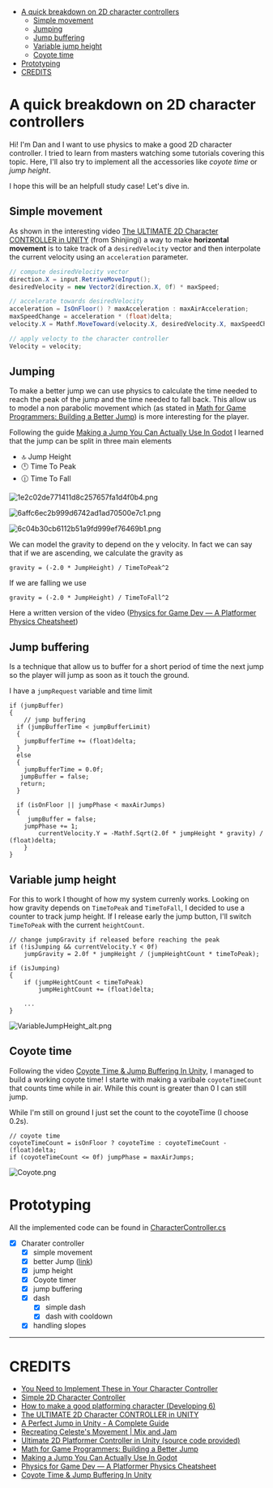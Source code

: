 - [A quick breakdown on 2D character controllers](#a-quick-breakdown-on-2d-character-controllers)
  - [Simple movement](#simple-movement)
  - [Jumping](#jumping)
  - [Jump buffering](#jump-buffering)
  - [Variable jump height](#variable-jump-height)
  - [Coyote time](#coyote-time)
- [Prototyping](#prototyping)
- [CREDITS](#credits)

# A quick breakdown on 2D character controllers 

Hi! I'm Dan and I want to use physics to make a good 2D character controller. I tried to learn from masters watching some tutorials covering this topic. Here, I'll also try to implement all the accessories like *coyote time* or *jump height*.

I hope this will be an helpfull study case! Let's dive in.

## Simple movement 

As shown in the interesting video [The ULTIMATE 2D Character CONTROLLER in UNITY](https://www.youtube.com/watch?v=lcw6nuc2uaU) (from Shinjingi) a way to make **horizontal movement** is to take track of a `desiredVelocity` vector and then interpolate the current velocity using an `acceleration` parameter.

```c#
// compute desiredVelocity vector
direction.X = input.RetriveMoveInput();
desiredVelocity = new Vector2(direction.X, 0f) * maxSpeed;

// accelerate towards desiredVelocity
acceleration = IsOnFloor() ? maxAcceleration : maxAirAcceleration;
maxSpeedChange = acceleration * (float)delta;
velocity.X = Mathf.MoveToward(velocity.X, desiredVelocity.X, maxSpeedChange);

// apply velocty to the character controller
Velocity = velocity;
```

## Jumping
To make a better jump we can use physics to calculate the time needed to reach the peak of the jump and the time needed to fall back. This allow us to model a non parabolic movement which (as stated in [Math for Game Programmers: Building a Better Jump](https://www.youtube.com/watch?v=hG9SzQxaCm8)) is more interesting for the player.

Following the guide [Making a Jump You Can Actually Use In Godot](https://www.youtube.com/watch?v=IOe1aGY6hXA) I learned that the jump can be split in three main elements

- 🔝 Jump Height
- 🕛 Time To Peak
- 🕧 Time To Fall

![1e2c02de771411d8c257657fa1d4f0b4.png](imgs/71b9b63bf58c443eb3be333b2284d12f.png)

![6affc6ec2b999d6742ad1ad70500e7c1.png](imgs/c3034c3615f6408e9b3cc6ee86595317.png)

![6c04b30cb6112b51a9fd999ef76469b1.png](imgs/7de4126bdd254fba9e53b73bce82c0e5.png)

We can model the gravity to depend on the y velocity. In fact we can say that if we are ascending, we calculate the gravity as 

`gravity = (-2.0 * JumpHeight) / TimeToPeak^2`

If we are falling we use

`gravity = (-2.0 * JumpHeight) / TimeToFall^2`

Here a written version of the video ([Physics for Game Dev — A Platformer Physics Cheatsheet](https://medium.com/@brazmogu/physics-for-game-dev-a-platformer-physics-cheatsheet-f34b09064558#:~:text=Jump%20Height%20(and%20Velocity)&text=For%20that%2C%20we'll%20take,i.e.%20v%20%3D%20v'%2B%20gt))

## Jump buffering

Is a technique that allow us to buffer for a short period of time the next jump so the player will jump as soon as it touch the ground.

I have a `jumpRequest` variable and time limit

```
if (jumpBuffer)
{
	// jump buffering
  if (jumpBufferTime < jumpBufferLimit)
  {
  	jumpBufferTime += (float)delta;
  }
  else
  {
  	jumpBufferTime = 0.0f;
   jumpBuffer = false;
   return;
  }

  if (isOnFloor || jumpPhase < maxAirJumps)
  {
  	 jumpBuffer = false;
    jumpPhase += 1;
		currentVelocity.Y = -Mathf.Sqrt(2.0f * jumpHeight * gravity) / (float)delta;   
	}
}
```

## Variable jump height
For this to work I thought of how my system currenly works. Looking on how gravity depends on `TimeToPeak` and `TimeToFall`, I decided to use a counter to track jump height. If I release early the jump button, I'll switch  `TimeToPeak` with the current `heightCount`.

```
// change jumpGravity if released before reaching the peak
if (!isJumping && currentVelocity.Y < 0f) 
	jumpGravity = 2.0f * jumpHeight / (jumpHeightCount * timeToPeak);
	
if (isJumping)
{
	if (jumpHeightCount < timeToPeak) 
		jumpHeightCount += (float)delta;
	
	...
}
```

![VariableJumpHeight_alt.png](imgs/34c0caab871f4e21b2e75e52a2a10d66.png)

## Coyote time
Following the video [Coyote Time & Jump Buffering In Unity](https://www.youtube.com/watch?v=RFix_Kg2Di0), I managed to build a working coyote time! I starte with making a varibale `coyoteTimeCount` that counts time while in air. While this count is greater than 0 I can still jump.

While I'm still on ground I just set the count to the coyoteTime (I choose 0.2s).

```
// coyote time
coyoteTimeCount = isOnFloor ? coyoteTime : coyoteTimeCount - (float)delta; 
if (coyoteTimeCount <= 0f) jumpPhase = maxAirJumps;
```

![Coyote.png](imgs/cdd5ddab43274afcb4344e8804253528.png)

# Prototyping

All the implemented code can be found in [CharacterController.cs](Source\Scripts\Controllers\CharacterController.cs)

- [x] Charater controller
    - [x] simple movement
    - [x] better Jump ([link](https://www.youtube.com/watch?v=hG9SzQxaCm8&t=11s))
    - [x] jump height
    - [x] Coyote timer
    - [x] jump buffering
    - [x] dash
		- [x] simple dash
		- [x] dash with cooldown
    - [x] handling slopes

---
# CREDITS
- [You Need to Implement These in Your Character Controller](https://medium.com/@jharoldcameron/you-need-to-implement-these-in-your-character-controller-b74bdd7f5d6)
- [Simple 2D Character Controller](https://roystan.net/articles/character-controller-2d/)
- [How to make a good platforming character (Developing 6)](https://www.youtube.com/watch?v=ep_9RtAbwog)
- [The ULTIMATE 2D Character CONTROLLER in UNITY](https://www.youtube.com/watch?v=lcw6nuc2uaU)
- [A Perfect Jump in Unity - A Complete Guide](https://www.youtube.com/watch?v=RPdn3r_tqcM)
- [Recreating Celeste's Movement | Mix and Jam](https://www.youtube.com/watch?v=STyY26a_dPY)
- [Ultimate 2D Platformer Controller in Unity (source code provided)](https://www.youtube.com/watch?v=3sWTzMsmdx8)
- [Math for Game Programmers: Building a Better Jump](https://www.youtube.com/watch?v=hG9SzQxaCm8)
- [Making a Jump You Can Actually Use In Godot](https://www.youtube.com/watch?v=IOe1aGY6hXA)
- [Physics for Game Dev — A Platformer Physics Cheatsheet](https://medium.com/@brazmogu/physics-for-game-dev-a-platformer-physics-cheatsheet-f34b09064558#:~:text=Jump%20Height%20(and%20Velocity)&text=For%20that%2C%20we'll%20take,i.e.%20v%20%3D%20v'%2B%20gt)
- [Coyote Time & Jump Buffering In Unity](https://www.youtube.com/watch?v=RFix_Kg2Di0)
